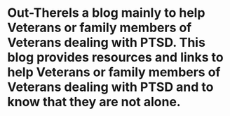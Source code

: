 # Out-ThereIs a blog mainly to help Veterans or family members of Veterans dealing with PTSD. This blog provides resources and links to help Veterans or family members of Veterans dealing with PTSD and to know that they are not alone.
